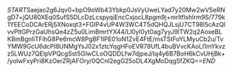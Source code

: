 $START$Saejao2g6Jqv0+bpO9oWb43Ybkp0JsVyUweLYad7y20Mw2wVSeRNgD7+jQU80XEq0SufS5DLcDzLcspyqiEncCxjocL8pgm9j+mrltflshlrm9S/779k1YEECoDCArERj5XNoxqt3+FGlP4vUP4W3WC4T5dQHQJLsjU7CT98l5cAzQIvvPltGPrzGaUhsQe4zZ5u0LimBmrtYX44/Ll0yI0yt0ag7yyJ9lTW2q2AoxeBLKBmBgnliTFihG8Pe6mcW8PgBF1IPE01oN1ZvE4FtE/msTStFoYLMyuCb2u/TvYMW9GcU6dcPI8UNMgYsJ02x1ztcYqgHFoEVR78UfL4buBVvcKAoLl1mYkvzz5LWUz7QEIpVPQcgSst5GlwCLoOQDDLfw7djpeJ/Iq4y6B7BoH6kCvUHjBk+/yoIwFxyPri8KzOerZRjAFOry/0QCnl2egG25oDL4XgMoDqgSfZKQ==$END$